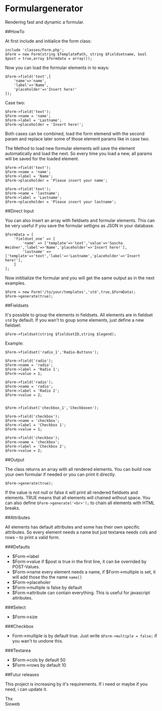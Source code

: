 # Formulargenerator

Rendering fast and dynamic a formular.

##HowTo

At first include and initialice the form class:

	include 'classes/Form.php';
	$Form = new Form(string $TemplatePath, string $Fieldsetname, bool $post = true,array $formdata = array());
	
Now you can load the formular elements in to ways:

	$Form->field('text',[
		'name'=>'name',
		'label'=>'Name',
		'placeholder'=>'Insert here!'
	]);

Case two:

	$Form->field('text');
	$Form->name = 'name';
	$Form->label = 'Lastname';
	$Form->placeholder = 'Insert here!';
		
Both cases can be combined, load the form elemend with the second param and replace later some of those element params like in case two.

The Method to load new formular elements will save the element automatically and load the next. So every time you load a new, all params will be saved for the loaded element.

	$Form->field('text');
	$Form->name = 'name';
	$Form->label = 'Name';
	$Form->placeholder = 'Please insert your name';
	
	$Form->field('text');
	$Form->name = 'lastname';
	$Form->label = 'Lastname';
	$Form->placeholder = 'Please insert your lastname';

##Direct Input

You can also insert an array with fieldsets and formular elements. This can be very useful if  you save the formular settigns as JSON in your database.

	$FormData = [
  		'fieldset_one' => [
    		'name' => ['template'=>'text','value'=>'Sascha Weidner','label'=>'Name','placeholder'=>'Insert here!'],
    		'lastname' => ['template'=>'text','label'=>'Lastname','placeholder'=>'Insert here!'],
  		]
	];

Now inititialize the formular and you will get the same output as in the next examples.
	
	$Form = new Form('/to/your/templates','std',true,$FormData);
	$Form->generate(true);


##Fieldsets

It's possible to group the elements in fieldsets. All elements are in fieldset `std` by default. If you wan't to goup some elements, just define a new fieldset:

	$Form->fieldset(string $fieldsetID,string $legend);	
Example:

	$Form->fieldset('radio_1','Radio-Buttons');

	$Form->field('radio');
	$Form->name = 'radio';
	$Form->label = 'Radio 1';
	$Form->value = 1;

	$Form->field('radio');
	$Form->name = 'radio';
	$Form->label = 'Radio 2';
	$Form->value = 2;


	$Form->fieldset('checkbox_1','Checkboxen');

	$Form->field('checkbox');
	$Form->name = 'checkbox';
	$Form->label = 'Checkbox 1';
	$Form->value = 1;

	$Form->field('checkbox');
	$Form->name = 'checkbox';
	$Form->label = 'Checkbox 2';
	$Form->value = 2;

##Output

The class returns an array with all rendered elements. You can build now your own formular if needed or you can print it directly.

	$Form->generate(true);
	
If the value is not null or false it will print all rendered fieldsets and elements. TRUE means that all elements will chained without space. You can also define `$Form->generate('<br>');` to chain all elements with HTML breaks.

##Attributes

All elements has default attributes and some has their own specific attributes. So every element needs a name but just textarea needs cols and rows – to print a valid form.

###Defaults

- $Form->label
- $Form->value	if $post is true in the first line, it can be overrided by POST-Values.
- $Form->name every element needs a name, if $Form->multiple is set, it will add those tho the name `name[]`
- $Form->placeholer
- $Form->multiple is false by default
- $Form->attribute can contain everything. This is useful for javascript attributes.

###Select

- $Form->size

###Checkbox

- Form->multiple is by default true. Just write `$Form->multiple = false;` if you wan't to undone this.

###Textarea

- $Form->cols by default 50
- $Form->rows by default 10

##Futur releases

This project is increasing by it's requirements. If i need or maybe if you need, i can update it.

Thx  
Sioweb
